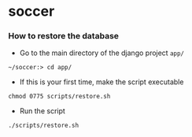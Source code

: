# soccer

### How to restore the database
- Go to the main directory of the django project `app/`

```
~/soccer:> cd app/
```

- If this is your first time, make the script executable

```
chmod 0775 scripts/restore.sh
```

- Run the script

```
./scripts/restore.sh
```